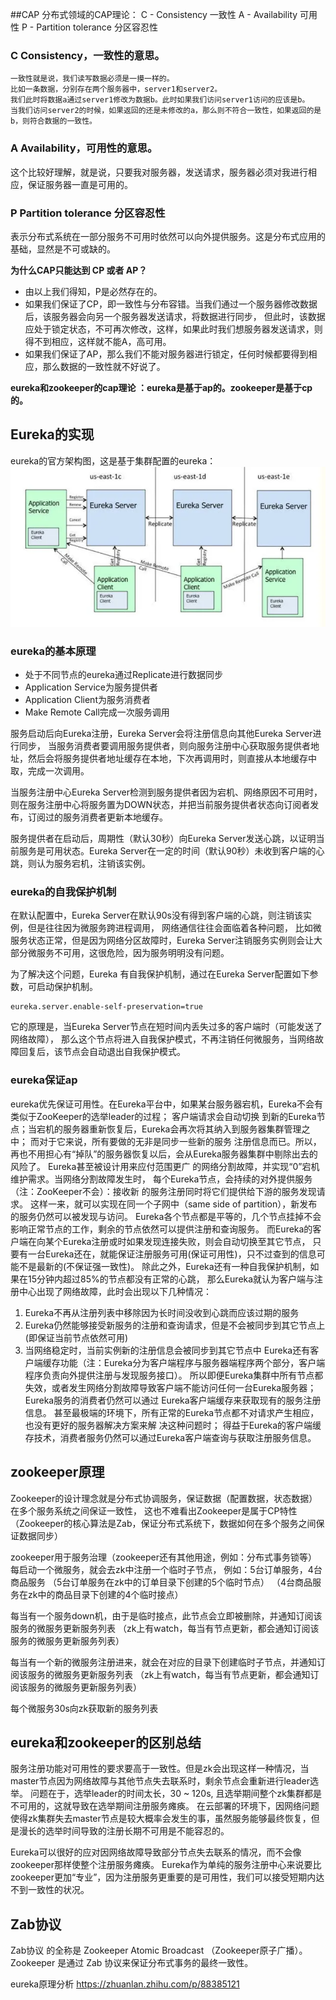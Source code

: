 
##CAP 分布式领域的CAP理论：
    C - Consistency 一致性
    A - Availability 可用性
    P - Partition tolerance 分区容忍性

### C Consistency，一致性的意思。
    一致性就是说，我们读写数据必须是一摸一样的。
    比如一条数据，分别存在两个服务器中，server1和server2。
    我们此时将数据a通过server1修改为数据b。此时如果我们访问server1访问的应该是b。
    当我们访问server2的时候，如果返回的还是未修改的a，那么则不符合一致性，如果返回的是b，则符合数据的一致性。

### A Availability，可用性的意思。
这个比较好理解，就是说，只要我对服务器，发送请求，服务器必须对我进行相应，保证服务器一直是可用的。

### P Partition tolerance 分区容忍性
表示分布式系统在一部分服务不可用时依然可以向外提供服务。这是分布式应用的基础，显然是不可或缺的。

**为什么CAP只能达到 CP 或者 AP？**

- 由以上我们得知，P是必然存在的。
- 如果我们保证了CP，即一致性与分布容错。当我们通过一个服务器修改数据后，该服务器会向另一个服务器发送请求，将数据进行同步，
  但此时，该数据应处于锁定状态，不可再次修改，这样，如果此时我们想服务器发送请求，则得不到相应，这样就不能A，高可用。
- 如果我们保证了AP，那么我们不能对服务器进行锁定，任何时候都要得到相应，那么数据的一致性就不好说了。

**eureka和zookeeper的cap理论 ：eureka是基于ap的。zookeeper是基于cp的。**

## Eureka的实现
eureka的官方架构图，这是基于集群配置的eureka：
![eureka.png](../spring/image/eureka.png)

### eureka的基本原理
- 处于不同节点的eureka通过Replicate进行数据同步
- Application Service为服务提供者
- Application Client为服务消费者
- Make Remote Call完成一次服务调用

服务启动后向Eureka注册，Eureka Server会将注册信息向其他Eureka Server进行同步，
当服务消费者要调用服务提供者，则向服务注册中心获取服务提供者地址，然后会将服务提供者地址缓存在本地，下次再调用时，则直接从本地缓存中取，完成一次调用。

当服务注册中心Eureka Server检测到服务提供者因为宕机、网络原因不可用时，则在服务注册中心将服务置为DOWN状态，并把当前服务提供者状态向订阅者发布，订阅过的服务消费者更新本地缓存。

服务提供者在启动后，周期性（默认30秒）向Eureka Server发送心跳，以证明当前服务是可用状态。Eureka Server在一定的时间（默认90秒）未收到客户端的心跳，则认为服务宕机，注销该实例。

### eureka的自我保护机制
在默认配置中，Eureka Server在默认90s没有得到客户端的心跳，则注销该实例，但是往往因为微服务跨进程调用， 网络通信往往会面临着各种问题，
比如微服务状态正常，但是因为网络分区故障时，Eureka Server注销服务实例则会让大部分微服务不可用，这很危险，因为服务明明没有问题。

为了解决这个问题，Eureka 有自我保护机制，通过在Eureka Server配置如下参数，可启动保护机制。
    
    eureka.server.enable-self-preservation=true
它的原理是，当Eureka Server节点在短时间内丢失过多的客户端时（可能发送了网络故障），
那么这个节点将进入自我保护模式，不再注销任何微服务，当网络故障回复后，该节点会自动退出自我保护模式。

### eureka保证ap
eureka优先保证可用性。在Eureka平台中，如果某台服务器宕机，Eureka不会有类似于ZooKeeper的选举leader的过程；
客户端请求会自动切换 到新的Eureka节点；当宕机的服务器重新恢复后，Eureka会再次将其纳入到服务器集群管理之中；
而对于它来说，所有要做的无非是同步一些新的服务 注册信息而已。所以，再也不用担心有“掉队”的服务器恢复以后，会从Eureka服务器集群中剔除出去的风险了。
Eureka甚至被设计用来应付范围更广 的网络分割故障，并实现“0”宕机维护需求。当网络分割故障发生时，
每个Eureka节点，会持续的对外提供服务（注：ZooKeeper不会）：接收新 的服务注册同时将它们提供给下游的服务发现请求。
这样一来，就可以实现在同一个子网中（same side of partition），新发布的服务仍然可以被发现与访问。
Eureka各个节点都是平等的，几个节点挂掉不会影响正常节点的工作，剩余的节点依然可以提供注册和查询服务。
而Eureka的客户端在向某个Eureka注册或时如果发现连接失败，则会自动切换至其它节点，
只要有一台Eureka还在，就能保证注册服务可用(保证可用性)，只不过查到的信息可能不是最新的(不保证强一致性)。
除此之外，Eureka还有一种自我保护机制，如果在15分钟内超过85%的节点都没有正常的心跳，
那么Eureka就认为客户端与注册中心出现了网络故障，此时会出现以下几种情况：

1. Eureka不再从注册列表中移除因为长时间没收到心跳而应该过期的服务
2. Eureka仍然能够接受新服务的注册和查询请求，但是不会被同步到其它节点上(即保证当前节点依然可用)
3. 当网络稳定时，当前实例新的注册信息会被同步到其它节点中
   Eureka还有客户端缓存功能（注：Eureka分为客户端程序与服务器端程序两个部分，客户端程序负责向外提供注册与发现服务接口）。
   所以即便Eureka集群中所有节点都失效，或者发生网络分割故障导致客户端不能访问任何一台Eureka服务器；
   Eureka服务的消费者仍然可以通过 Eureka客户端缓存来获取现有的服务注册信息。
   甚至最极端的环境下，所有正常的Eureka节点都不对请求产生相应，也没有更好的服务器解决方案来解 决这种问题时；
   得益于Eureka的客户端缓存技术，消费者服务仍然可以通过Eureka客户端查询与获取注册服务信息。
   
## zookeeper原理

Zookeeper的设计理念就是分布式协调服务，保证数据（配置数据，状态数据）在多个服务系统之间保证一致性，
这也不难看出Zookeeper是属于CP特性（Zookeeper的核心算法是Zab，保证分布式系统下，数据如何在多个服务之间保证数据同步）

zookeeper用于服务治理（zookeeper还有其他用途，例如：分布式事务锁等）
每启动一个微服务，就会去zk中注册一个临时子节点，
例如：5台订单服务，4台商品服务
（5台订单服务在zk中的订单目录下创建的5个临时节点）
（4台商品服务在zk中的商品目录下创建的4个临时接点）

每当有一个服务down机，由于是临时接点，此节点会立即被删除，并通知订阅该服务的微服务更新服务列表
（zk上有watch，每当有节点更新，都会通知订阅该服务的微服务更新服务列表）

每当有一个新的微服务注册进来，就会在对应的目录下创建临时子节点，并通知订阅该服务的微服务更新服务列表
（zk上有watch，每当有节点更新，都会通知订阅该服务的微服务更新服务列表）

每个微服务30s向zk获取新的服务列表

## eureka和zookeeper的区别总结

服务注册功能对可用性的要求要高于一致性。但是zk会出现这样一种情况，当master节点因为网络故障与其他节点失去联系时，剩余节点会重新进行leader选举。
问题在于，选举leader的时间太长，30 ~ 120s, 且选举期间整个zk集群都是不可用的，这就导致在选举期间注册服务瘫痪。
在云部署的环境下，因网络问题使得zk集群失去master节点是较大概率会发生的事，虽然服务能够最终恢复，但是漫长的选举时间导致的注册长期不可用是不能容忍的。

Eureka可以很好的应对因网络故障导致部分节点失去联系的情况，而不会像zookeeper那样使整个注册服务瘫痪。
Eureka作为单纯的服务注册中心来说要比zookeeper更加“专业”，因为注册服务更重要的是可用性，我们可以接受短期内达不到一致性的状况。


## Zab协议
Zab协议 的全称是 Zookeeper Atomic Broadcast （Zookeeper原子广播）。
Zookeeper 是通过 Zab 协议来保证分布式事务的最终一致性。 

eureka原理分析
https://zhuanlan.zhihu.com/p/88385121
